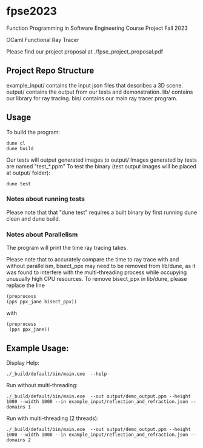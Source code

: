 # fpse2023
Function Programming in Software Engineering Course Project Fall 2023

OCaml Functional Ray Tracer

Please find our project proposal at ./fpse_project_proposal.pdf

## Project Repo Structure
example_input/ contains the input json files that describes a 3D scene.
output/ contains the output from our tests and demonstration.
lib/ contains our library for ray tracing.
bin/ contains our main ray tracer program.

## Usage

To build the program:
```
dune cl
dune build
```

Our tests will output generated images to output/
Images generated by tests are named "test_*.ppm"
To test the binary (test output images will be placed at output/ folder):
```
dune test
```

### Notes about running tests
Please note that that "dune test" requires a built binary by first running dune clean and dune build.


### Notes about Parallelism
The program will print the time ray tracing takes.

Please note that to accurately compare the time to ray trace with and without parallelism,
bisect_ppx may need to be removed from lib/dune, as it was found to interfere with the multi-threading process
while occupying unusually high CPU resources.
To remove bisect_ppx in lib/dune, please replace the line
``` 
(preprocess
(pps ppx_jane bisect_ppx))
``` 
with 
``` 
(preprocess
 (pps ppx_jane))
```

## Example Usage:
Display Help:
```
./_build/default/bin/main.exe  --help
```

Run without multi-threading:
```
./_build/default/bin/main.exe  --out output/demo_output.ppm --height 1000 --width 1000 --in example_input/reflection_and_refraction.json --domains 1
```

Run with multi-threading (2 threads):
```
./_build/default/bin/main.exe  --out output/demo_output.ppm --height 1000 --width 1000 --in example_input/reflection_and_refraction.json --domains 2
```
